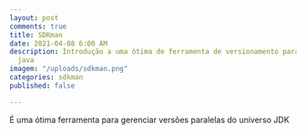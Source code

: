 ```yaml
---
layout: post
comments: true
title: SDKman
date: 2021-04-08 6:00 AM
description: Introdução a uma ótima de ferramenta de versionamento para aplicações
  java
imagem: "/uploads/sdkman.png"
categories: sdkman
published: false

---
```

É uma ótima ferramenta para gerenciar versões paralelas do universo JDK 